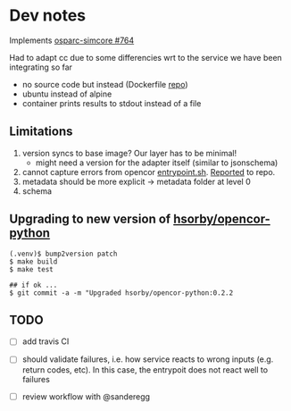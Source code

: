 # Dev notes

Implements [osparc-simcore #764](https://github.com/ITISFoundation/osparc-simcore/issues/764)

Had to adapt cc due to some differencies wrt to the service we have been integrating so far

- no source code but instead (Dockerfile [repo](https://github.com/hsorby/docker_opencor_run_model))
- ubuntu instead of alpine
- container prints results to stdout instead of a file


## Limitations

1. version syncs to base image? Our layer has to be minimal!
    - might need a version for the adapter itself (similar to jsonschema)
2. cannot capture errors from opencor [entrypoint.sh](https://github.com/hsorby/docker_opencor_run_model/blob/master/entrypoint.sh). [Reported](https://github.com/hsorby/docker_opencor_run_model/issues/3) to repo.
3. metadata should be more explicit -> metadata folder at level 0
4. schema

## Upgrading to new version of [hsorby/opencor-python]

```console
(.venv)$ bump2version patch
$ make build
$ make test

## if ok ...
$ git commit -a -m "Upgraded hsorby/opencor-python:0.2.2
```


## TODO

- [ ] add travis CI
- [ ] should validate failures, i.e. how service reacts to wrong inputs (e.g. return codes, etc). In this case, the entrypoit does not react well to failures
- [ ] review workflow with @sanderegg



[hsorby/opencor-python]:https://hub.docker.com/r/hsorby/opencor-python/tags

